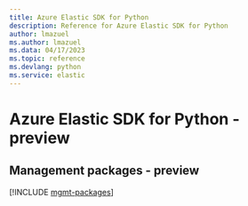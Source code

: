 ```yaml
---
title: Azure Elastic SDK for Python
description: Reference for Azure Elastic SDK for Python
author: lmazuel
ms.author: lmazuel
ms.data: 04/17/2023
ms.topic: reference
ms.devlang: python
ms.service: elastic
---
```

# Azure Elastic SDK for Python - preview

## Management packages - preview
[!INCLUDE [mgmt-packages](elastic-mgmt-index.md)]